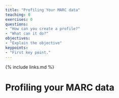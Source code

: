 ```yaml
---
title: "Profiling Your MARC data"
teaching: 0
exercises: 0
questions:
- "How can you create a profile?"
- "What can it do?"
objectives:
- "Explain the objective"
keypoints:
- "First key point."
---
```


{% include links.md %}


# Profiling your MARC data
